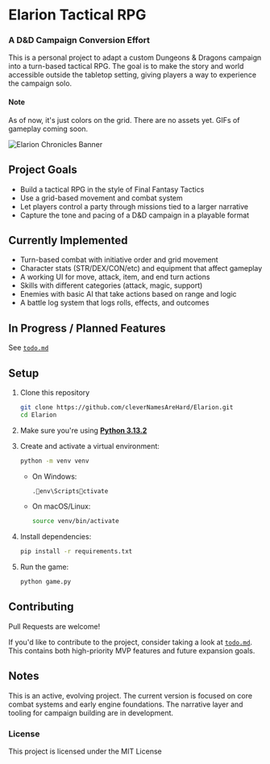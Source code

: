 # Elarion Tactical RPG
### A D&D Campaign Conversion Effort

This is a personal project to adapt a custom Dungeons & Dragons campaign into a turn-based tactical RPG.  The goal is to make the story and world accessible outside the tabletop setting, giving players a way to experience the campaign solo.

#### Note
As of now, it's just colors on the grid.  There are no assets yet.  GIFs of gameplay coming soon.

![Elarion Chronicles Banner](https://i.imgur.com/htZ7ohK.png)

## Project Goals

- Build a tactical RPG in the style of Final Fantasy Tactics  
- Use a grid-based movement and combat system  
- Let players control a party through missions tied to a larger narrative  
- Capture the tone and pacing of a D&D campaign in a playable format  

## Currently Implemented

- Turn-based combat with initiative order and grid movement  
- Character stats (STR/DEX/CON/etc) and equipment that affect gameplay  
- A working UI for move, attack, item, and end turn actions  
- Skills with different categories (attack, magic, support)  
- Enemies with basic AI that take actions based on range and logic  
- A battle log system that logs rolls, effects, and outcomes  

## In Progress / Planned Features

See [`todo.md`](https://github.com/cleverNamesAreHard/Elarion/blob/master/todo.md)

## Setup

1. Clone this repository  
    ```bash
    git clone https://github.com/cleverNamesAreHard/Elarion.git
    cd Elarion
    ```

2. Make sure you're using [**Python 3.13.2**](https://www.python.org/downloads/release/python-3132/)

3. Create and activate a virtual environment:  
   ```bash
   python -m venv venv
   ```

   - On Windows:  
     ```bash
     .env\Scriptsctivate
     ```
   - On macOS/Linux:  
     ```bash
     source venv/bin/activate
     ```

4. Install dependencies:  
   ```bash
   pip install -r requirements.txt
   ```

5. Run the game:  
   ```bash
   python game.py
   ```

## Contributing

Pull Requests are welcome!  

If you'd like to contribute to the project, consider taking a look at [`todo.md`](https://github.com/cleverNamesAreHard/Elarion/blob/master/todo.md).  This contains both high-priority MVP features and future expansion goals.  

## Notes

This is an active, evolving project.  The current version is focused on core combat systems and early engine foundations.  The narrative layer and tooling for campaign building are in development.

### License

This project is licensed under the MIT License  
